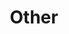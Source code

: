 ---
layout: other_top
title: Other
permalink: /other/
show-in-nav: true
nav-display-order: 4

attributes:
  - name: digital geometric Font
    file: /assets/fonts/DigitalgeometricBold-z8gPL.otf
    type: font
    css-font: titleFont
    img: ''
    link: https://www.fontspace.com/digital-geometric-font-f62002
    comment: An awesome looking font for site title and menu.
  - name: Jekyll Avatar
    file: ''
    type: plugin
    css-font: ''
    img: ''
    link: https://github.com/jekyll/jekyll-avatar
    comment: Plugin to pull GitHub profile image.
  - name: Formspree
    file: ''
    type: service
    css-font: ''
    img: ''
    link: https://formspree.io/
    comment: Service which allows submitting forms in static websites like GitHub Pages.
  - name: "GitHub mark logo (Light Theme, 32px)"
    file: /assets/icons/GitHub-Mark-Light-32px.png
    type: icon
    css-font: ''
    img: /assets/icons/GitHub-Mark-Light-32px.png
    link: https://github.com/logos
    comment: GitHub logo used for social media links.
---